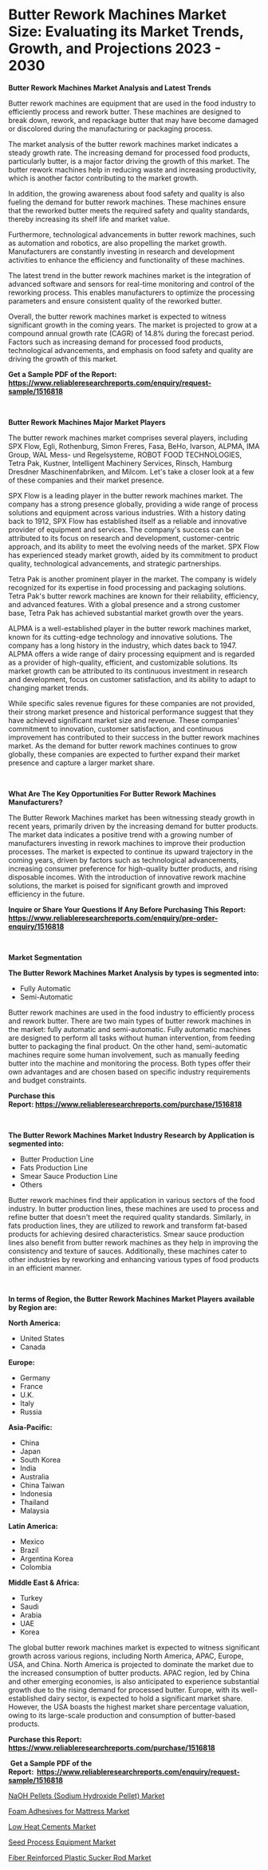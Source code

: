 <p><h1>Butter Rework Machines Market Size: Evaluating its Market Trends, Growth, and Projections 2023 - 2030</h1></p><p><strong>Butter Rework Machines Market Analysis and Latest Trends</strong></p>
<p><p>Butter rework machines are equipment that are used in the food industry to efficiently process and rework butter. These machines are designed to break down, rework, and repackage butter that may have become damaged or discolored during the manufacturing or packaging process.</p><p>The market analysis of the butter rework machines market indicates a steady growth rate. The increasing demand for processed food products, particularly butter, is a major factor driving the growth of this market. The butter rework machines help in reducing waste and increasing productivity, which is another factor contributing to the market growth.</p><p>In addition, the growing awareness about food safety and quality is also fueling the demand for butter rework machines. These machines ensure that the reworked butter meets the required safety and quality standards, thereby increasing its shelf life and market value.</p><p>Furthermore, technological advancements in butter rework machines, such as automation and robotics, are also propelling the market growth. Manufacturers are constantly investing in research and development activities to enhance the efficiency and functionality of these machines.</p><p>The latest trend in the butter rework machines market is the integration of advanced software and sensors for real-time monitoring and control of the reworking process. This enables manufacturers to optimize the processing parameters and ensure consistent quality of the reworked butter.</p><p>Overall, the butter rework machines market is expected to witness significant growth in the coming years. The market is projected to grow at a compound annual growth rate (CAGR) of 14.8% during the forecast period. Factors such as increasing demand for processed food products, technological advancements, and emphasis on food safety and quality are driving the growth of this market.</p></p>
<p><strong>Get a Sample PDF of the Report:&nbsp; <a href="https://www.reliableresearchreports.com/enquiry/request-sample/1516818">https://www.reliableresearchreports.com/enquiry/request-sample/1516818</a></strong></p>
<p>&nbsp;</p>
<p><strong>Butter Rework Machines Major Market Players</strong></p>
<p><p>The butter rework machines market comprises several players, including SPX Flow, Egli, Rothenburg, Simon Freres, Fasa, BeHo, Ivarson, ALPMA, IMA Group, WAL Mess- und Regelsysteme, ROBOT FOOD TECHNOLOGIES, Tetra Pak, Kustner, Intelligent Machinery Services, Rinsch, Hamburg Dresdner Maschinenfabriken, and Milcom. Let's take a closer look at a few of these companies and their market presence.</p><p>SPX Flow is a leading player in the butter rework machines market. The company has a strong presence globally, providing a wide range of process solutions and equipment across various industries. With a history dating back to 1912, SPX Flow has established itself as a reliable and innovative provider of equipment and services. The company's success can be attributed to its focus on research and development, customer-centric approach, and its ability to meet the evolving needs of the market. SPX Flow has experienced steady market growth, aided by its commitment to product quality, technological advancements, and strategic partnerships.</p><p>Tetra Pak is another prominent player in the market. The company is widely recognized for its expertise in food processing and packaging solutions. Tetra Pak's butter rework machines are known for their reliability, efficiency, and advanced features. With a global presence and a strong customer base, Tetra Pak has achieved substantial market growth over the years.</p><p>ALPMA is a well-established player in the butter rework machines market, known for its cutting-edge technology and innovative solutions. The company has a long history in the industry, which dates back to 1947. ALPMA offers a wide range of dairy processing equipment and is regarded as a provider of high-quality, efficient, and customizable solutions. Its market growth can be attributed to its continuous investment in research and development, focus on customer satisfaction, and its ability to adapt to changing market trends.</p><p>While specific sales revenue figures for these companies are not provided, their strong market presence and historical performance suggest that they have achieved significant market size and revenue. These companies' commitment to innovation, customer satisfaction, and continuous improvement has contributed to their success in the butter rework machines market. As the demand for butter rework machines continues to grow globally, these companies are expected to further expand their market presence and capture a larger market share.</p></p>
<p>&nbsp;</p>
<p><strong>What Are The Key Opportunities For Butter Rework Machines Manufacturers?</strong></p>
<p><p>The Butter Rework Machines market has been witnessing steady growth in recent years, primarily driven by the increasing demand for butter products. The market data indicates a positive trend with a growing number of manufacturers investing in rework machines to improve their production processes. The market is expected to continue its upward trajectory in the coming years, driven by factors such as technological advancements, increasing consumer preference for high-quality butter products, and rising disposable incomes. With the introduction of innovative rework machine solutions, the market is poised for significant growth and improved efficiency in the future.</p></p>
<p><strong>Inquire or Share Your Questions If Any Before Purchasing This Report: <a href="https://www.reliableresearchreports.com/enquiry/pre-order-enquiry/1516818">https://www.reliableresearchreports.com/enquiry/pre-order-enquiry/1516818</a></strong></p>
<p>&nbsp;</p>
<p><strong>Market Segmentation</strong></p>
<p><strong>The Butter Rework Machines Market Analysis by types is segmented into:</strong></p>
<p><ul><li>Fully Automatic</li><li>Semi-Automatic</li></ul></p>
<p><p>Butter rework machines are used in the food industry to efficiently process and rework butter. There are two main types of butter rework machines in the market: fully automatic and semi-automatic. Fully automatic machines are designed to perform all tasks without human intervention, from feeding butter to packaging the final product. On the other hand, semi-automatic machines require some human involvement, such as manually feeding butter into the machine and monitoring the process. Both types offer their own advantages and are chosen based on specific industry requirements and budget constraints.</p></p>
<p><strong>Purchase this Report:&nbsp;<a href="https://www.reliableresearchreports.com/purchase/1516818">https://www.reliableresearchreports.com/purchase/1516818</a></strong></p>
<p>&nbsp;</p>
<p><strong>The Butter Rework Machines Market Industry Research by Application is segmented into:</strong></p>
<p><ul><li>Butter Production Line</li><li>Fats Production Line</li><li>Smear Sauce Production Line</li><li>Others</li></ul></p>
<p><p>Butter rework machines find their application in various sectors of the food industry. In butter production lines, these machines are used to process and refine butter that doesn't meet the required quality standards. Similarly, in fats production lines, they are utilized to rework and transform fat-based products for achieving desired characteristics. Smear sauce production lines also benefit from butter rework machines as they help in improving the consistency and texture of sauces. Additionally, these machines cater to other industries by reworking and enhancing various types of food products in an efficient manner.</p></p>
<p>&nbsp;</p>
<p><strong>In terms of Region, the Butter Rework Machines Market Players available by Region are:</strong></p>
<p>
    <p> <strong> North America: </strong>
        <ul>
            <li>United States</li>
            <li>Canada</li>
        </ul>
        </p> 
    <p> <strong> Europe: </strong>
        <ul>
            <li>Germany</li>
            <li>France</li>
            <li>U.K.</li>
            <li>Italy</li>
            <li>Russia</li>
        </ul>
        </p> 
    <p> <strong> Asia-Pacific: </strong>
        <ul>
            <li>China</li>
            <li>Japan</li>
            <li>South Korea</li>
            <li>India</li>
            <li>Australia</li>
            <li>China Taiwan</li>
            <li>Indonesia</li>
            <li>Thailand</li>
            <li>Malaysia</li>
        </ul>
        </p> 
    <p> <strong> Latin America: </strong>
        <ul>
            <li>Mexico</li>
            <li>Brazil</li>
            <li>Argentina Korea</li>
            <li>Colombia</li>
        </ul>
        </p> 
    <p> <strong> Middle East & Africa: </strong>
        <ul>
            <li>Turkey</li>
            <li>Saudi</li>
            <li>Arabia</li>
            <li>UAE</li>
            <li>Korea</li>
        </ul>
    </p>
    </p>
<p><p>The global butter rework machines market is expected to witness significant growth across various regions, including North America, APAC, Europe, USA, and China. North America is projected to dominate the market due to the increased consumption of butter products. APAC region, led by China and other emerging economies, is also anticipated to experience substantial growth due to the rising demand for processed butter. Europe, with its well-established dairy sector, is expected to hold a significant market share. However, the USA boasts the highest market share percentage valuation, owing to its large-scale production and consumption of butter-based products.</p></p>
<p><strong>Purchase this Report: <a href="https://www.reliableresearchreports.com/purchase/1516818">https://www.reliableresearchreports.com/purchase/1516818</a></strong></p>
<p>&nbsp;<strong>Get a Sample PDF of the Report:&nbsp;&nbsp;<a href="https://www.reliableresearchreports.com/enquiry/request-sample/1516818">https://www.reliableresearchreports.com/enquiry/request-sample/1516818</a></strong></p>
<p><strong></strong></p>
<p><p><a href="https://medium.com/@donaldortega4f/naoh-pellets-sodium-hydroxide-pellet-market-the-key-to-successful-business-strategy-forecast-7e2fd8e2b9a3">NaOH Pellets (Sodium Hydroxide Pellet) Market</a></p><p><a href="https://github.com/JameTravis/Market-Research-Report-List-2/blob/main/foam-adhesives-for-mattress-market.md">Foam Adhesives for Mattress Market</a></p><p><a href="https://medium.com/@elwyncarter2023/low-heat-cements-market-trends-forecast-and-competitive-analysis-to-2030-6777ca1483cf">Low Heat Cements Market</a></p><p><a href="https://github.com/RichRobinson5/Market-Research-Report-List-2/blob/main/seed-process-equipment-market.md">Seed Process Equipment Market</a></p><p><a href="https://medium.com/@walterstanley64/fiber-reinforced-plastic-sucker-rod-market-insights-into-market-cagr-market-trends-and-growth-e78525574fe9">Fiber Reinforced Plastic Sucker Rod Market</a></p></p>